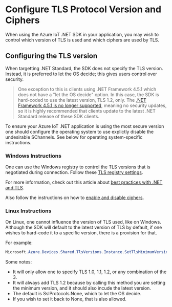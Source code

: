 # Configure TLS Protocol Version and Ciphers

When using the Azure IoT .NET SDK in your application, you may wish to control which version of TLS is used and which ciphers are used by TLS.

## Configuring the TLS version

When targetting .NET Standard, the SDK does not specify the TLS version.
Instead, it is preferred to let the OS decide; this gives users control over security.

> One exception to this is clients using .NET Framework 4.5.1 which does not have a "let the OS decide" option.
In this case, the SDK is hard-coded to use the latest version, TLS 1.2, only.
The [.NET Framework 4.5.1 is no longer supported], meaning no security updates, so it is highly recommended that clients update to the latest .NET Standard release of these SDK clients.

To ensure your Azure IoT .NET application is using the most secure version one should configure the operating system to use explictly disable the undesirable SChannels.
See below for operating system-specific instructions.

### Windows Instructions

One can use the Windows registry to control the TLS versions that is negotiated during connection.
Follow these [TLS registry settings].

For more information, check out this article about [best practices with .NET and TLS].

Also follow the instructions on how to [enable and disable ciphers].

[.NET Framework 4.5.1 is no longer supported]: https://devblogs.microsoft.com/dotnet/support-ending-for-the-net-framework-4-4-5-and-4-5-1/
[TLS registry settings]: https://docs.microsoft.com/windows-server/security/tls/tls-registry-settings
[best practices with .NEt and TLS]: https://docs.microsoft.com/dotnet/framework/network-programming/tls
[enable and disable ciphers]: https://support.microsoft.com/help/245030/how-to-restrict-the-use-of-certain-cryptographic-algorithms-and-protoc

### Linux Instructions

On Linux, one cannot influence the version of TLS used, like on Windows.
Although the SDK will default to the latest version of TLS by default, if one wishes to hard-code it to a specific version, there is a provision for that.

For example:

```C#
Microsoft.Azure.Devices.Shared.TlsVersions.Instance.SetTlsMinimumVersions(SslProtocols.Tls12);
```

Some notes:

- It will only allow one to specify TLS 1.0, 1.1, 1.2, or any combination of the 3.
- It will always add TLS 1.2 because by calling this method you are setting the minimum version, and it should also incude the latest version.
- The default is SslProtocols.None, which to let the OS decide.
- If you wish to set it back to None, that is also allowed.